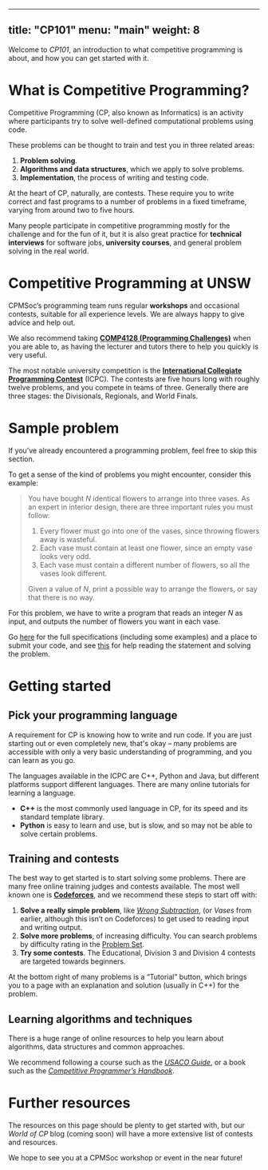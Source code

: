 
---
title: "CP101"
menu: "main"
weight: 8
---

Welcome to *CP101*, an introduction to what competitive programming is about,
and how you can get started with it.

# What is Competitive Programming?

Competitive Programming (CP, also known as Informatics) is an activity where
participants try to solve well-defined computational problems using code.

These problems can be thought to train and test you in three related areas:
1. **Problem solving**.
2. **Algorithms and data structures**, which we apply to solve problems.
3. **Implementation**, the process of writing and testing code.

At the heart of CP, naturally, are contests. These require you to write correct and fast programs to a number of problems in a fixed timeframe, varying from around two to five hours.

Many people participate in competitive programming mostly for the challenge and for the fun of it, but it is also great practice for **technical interviews** for software jobs, **university courses**, and general problem solving in the real world.

# Competitive Programming at UNSW

CPMSoc’s programming team runs regular **workshops** and occasional contests, suitable for all experience levels. We are always happy to give advice and help out.

We also recommend taking [**COMP4128 (Programming Challenges)**](https://www.handbook.unsw.edu.au/undergraduate/courses/2021/COMP4128) when you are able to, as having the lecturer and tutors there to help you quickly is very useful.

The most notable university competition is the [**International Collegiate Programming Contest**](https://icpc.global/) (ICPC). The contests are five hours long with roughly twelve problems, and you compete in teams of three. Generally there are three stages: the Divisionals, Regionals, and World Finals.

# Sample problem

If you’ve already encountered a programming problem, feel free to skip this section.

To get a sense of the kind of problems you might encounter, consider this example:

>You have bought $N$ identical flowers to arrange into three vases. As an expert in interior design, there are three important rules you must follow:
>
>1. Every flower must go into one of the vases, since throwing flowers away is wasteful.
>2. Each vase must contain at least one flower, since an empty vase looks very odd.
>3. Each vase must contain a different number of flowers, so all the vases look different.
>
>Given a value of $N$, print a possible way to arrange the flowers, or say that there is no way.

For this problem, we have to write a program that reads an integer $N$ as input, and outputs the number of flowers you want in each vase.

Go [here](https://orac2.info/problem/aio19vases/) for the full specifications (including some examples) and a place to submit your code, and see [this](https://orac2.info/hub/train/aio-statement) for help reading the statement and solving the problem.

# Getting started

## Pick your programming language

A requirement for CP is knowing how to write and run code. If you are just starting out or even completely new, that's okay – many problems are accessible with only a very basic understanding of programming, and you can learn as you go.

The languages available in the ICPC are C++, Python and Java, but different platforms support different languages. There are many online tutorials for learning a language.
- **C++** is the most commonly used language in CP, for its speed and its standard template library.
- **Python** is easy to learn and use, but is slow, and so may not be able to solve certain problems.

## Training and contests

The best way to get started is to start solving some problems. There are many free online training judges and contests available. The most well known one is [**Codeforces**](https://codeforces.com), and we recommend these steps to start off with:

1. **Solve a really simple problem**, like [*Wrong Subtraction*](https://codeforces.com/problemset/problem/977/A), (or *Vases* from earlier, although this isn’t on Codeforces) to get used to reading input and writing output.
2. **Solve more problems**, of increasing difficulty. You can search problems by difficulty rating in the [Problem Set](https://codeforces.com/problemset).
3. **Try some contests**. The Educational, Division 3 and Division 4 contests are targeted towards beginners.

At the bottom right of many problems is a “Tutorial” button, which brings you to a page with an explanation and solution (usually in C++) for the problem.

## Learning algorithms and techniques

There is a huge range of online resources to help you learn about algorithms, data structures and common approaches.

We recommend following a course such as the [*USACO Guide*](https://usaco.guide/), or a book such as the [*Competitive Programmer’s Handbook*](https://cses.fi/book/book.pdf). 

# Further resources

The resources on this page should be plenty to get started with, but our *World of CP* blog (coming soon) will have a more extensive list of contests and resources.

We hope to see you at a CPMSoc workshop or event in the near future!